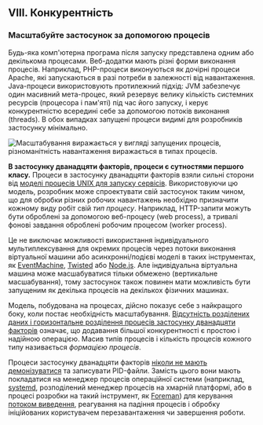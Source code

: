 ## VIII. Конкурентність
### Масштабуйте застосунок за допомогою процесів

Будь-яка комп'ютерна програма після запуску представлена одним або декількома процесами. Веб-додатки мають різні форми виконання процесів. Наприклад, PHP-процеси виконуються як дочірні процеси Apache, які запускаються в разі потреби в залежності від навантаження. Java-процеси використовують протилежний підхід: JVM забезпечує один масивний мета-процес, який резервує велику кількість системних ресурсів (процесора і пам'яті) під час його запуску, і керує конкурентністю всередині себе за допомогою потоків виконання (threads). В обох випадках запущені процеси видимі для розробників застосунку мінімально.

![Масштабування виражається у вигляді запущених процесів, різноманітність навантаження виражається в типах процесів.](/images/process-types.png)

**В застосунку дванадцяти факторів, процеси є сутностями першого класу.** Процеси в застосунку дванадцяти факторів взяли сильні сторони від [моделі процесів UNIX для запуску сервісів](https://adam.herokuapp.com/past/2011/5/9/applying_the_unix_process_model_to_web_apps/). Використовуючи цю модель, розробник може спроектувати свій застосунок таким чином, що для обробки різних робочих навантажень необхідно призначити кожному виду робіт свій *тип процесу*. Наприклад, HTTP-запити можуть бути оброблені за допомогою веб-процесу (web process), а тривалі фонові завдання оброблені робочим процесом (worker process).

Це не виключає можливості використання індивідуального мультиплексування для окремих процесів через потоки виконання віртуальної машини або асинхронні/подієві моделі в таких інструментах, як [EventMachine](http://rubyeventmachine.com/), [Twisted](http://twistedmatrix.com/trac/) або [Node.js](http://nodejs.org/). Але індивідуальна віртуальна машина може масшабуватися тільки обмежено (вертикальне масшабування), тому застосунок також повинен мати можливість бути запущеним як декілька процесів на декількох фізичних машинах.

Модель, побудована на процесах, дійсно показує себе з найкращого боку, коли постає необхідність масштабування. [Відсутність розділених даних і горизонтальне розділення процесів застосунку дванадцяти факторів](./processes) означає, що додавання більшої конкурентності є простою і надійною операцією. Масив типів процесів і кількість процесів кожного типу називається *формацією процесів*.

Процеси застосунку дванадцяти факторів [ніколи не мають демонізуватися](http://dustin.github.com/2010/02/28/running-processes.html) та записувати PID-файли. Замість цього вони мають покладатися на менеджер процесів операційної системи (наприклад, [systemd](https://www.freedesktop.org/wiki/Software/systemd/), розподілений менеджер процесів на хмарній платформі, або в процесі розробки на такий інструмент, як [Foreman](http://blog.daviddollar.org/2011/05/06/introducing-foreman.html)) для керування [потоком виведення](./logs), реагування на падіння процесів і обробку ініційованих користувачем перезавантаження чи завершення роботи.